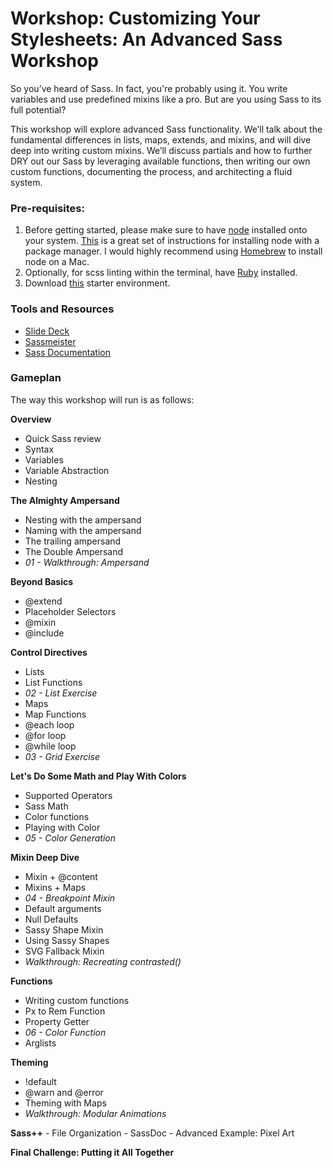 # Workshop: Customizing Your Stylesheets: An Advanced Sass Workshop

So you’ve heard of Sass. In fact, you're probably using it. You write variables and use predefined mixins like a pro. But are you using Sass to its full potential?

This workshop will explore advanced Sass functionality. We’ll talk about the fundamental differences in lists, maps, extends, and mixins, and will dive deep into writing custom mixins. We’ll discuss partials and how to further DRY out our Sass by leveraging available functions, then writing our own custom functions, documenting the process, and architecting a fluid system.

### Pre-requisites:

  1. Before getting started, please make sure to have [node](https://nodejs.org/download/) installed onto your system. [This](https://github.com/joyent/node/wiki/Installing-Node.js-via-package-manager#osx) is a great set of instructions for installing node with a package manager. I would highly recommend using [Homebrew](http://brew.sh) to install node on a Mac.
  2. Optionally, for scss linting within the terminal, have [Ruby](https://www.ruby-lang.org/en/documentation/installation/) installed.
  3. Download [this](https://github.com/una/gulp-starter-env) starter environment.

### Tools and Resources

- [Slide Deck](http://una.github.io/adv-sass-workshop/slides/)
- [Sassmeister](http://sassmeister.com/)
- [Sass Documentation](http://sass-lang.com/documentation/file.SASS_REFERENCE.html)

### Gameplan

The way this workshop will run is as follows:

**Overview**
  - Quick Sass review
  - Syntax
  - Variables
  - Variable Abstraction
  - Nesting

**The Almighty Ampersand**

  - Nesting with the ampersand
  - Naming with the ampersand
  - The trailing ampersand
  - The Double Ampersand
  - *01 - Walkthrough: Ampersand*

**Beyond Basics**

  - @extend
  - Placeholder Selectors
  - @mixin
  - @include

**Control Directives**

  - Lists
  - List Functions
  - *02 - List Exercise*
  - Maps
  - Map Functions
  - @each loop
  - @for loop
  - @while loop
  - *03 - Grid Exercise*


**Let's Do Some Math and Play With Colors**

  - Supported Operators
  - Sass Math
  - Color functions
  - Playing with Color
  - *05 - Color Generation*

**Mixin Deep Dive**

  - Mixin + @content
  - Mixins + Maps
  - *04 - Breakpoint Mixin*
  - Default arguments
  - Null Defaults
  - Sassy Shape Mixin
  - Using Sassy Shapes
  - SVG Fallback Mixin
  - *Walkthrough: Recreating contrasted()*

**Functions**
  - Writing custom functions
  - Px to Rem Function
  - Property Getter
  - *06 - Color Function*
  - Arglists

**Theming**

  - !default
  - @warn and @error
  - Theming with Maps
  - *Walkthrough: Modular Animations*

**Sass++**
    - File Organization
    - SassDoc
    - Advanced Example: Pixel Art

**Final Challenge: Putting it All Together**
